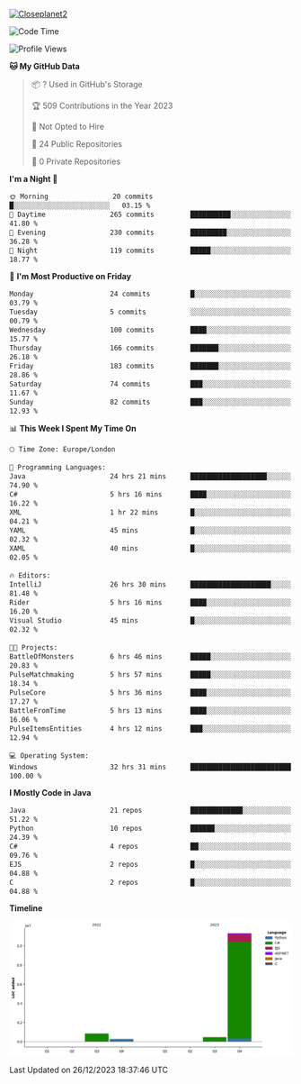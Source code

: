 [![Closeplanet2](https://github-readme-stats.vercel.app/api?username=Closeplanet2&show_icons=true&theme=tokyonight&count_private=true)]([https://github.com/Closeplanet2])

<!--START_SECTION:waka-->
![Code Time](http://img.shields.io/badge/Code%20Time-235%20hrs%2029%20mins-blue)

![Profile Views](http://img.shields.io/badge/Profile%20Views-18-blue)

**🐱 My GitHub Data** 

> 📦 ? Used in GitHub's Storage 
 > 
> 🏆 509 Contributions in the Year 2023
 > 
> 🚫 Not Opted to Hire
 > 
> 📜 24 Public Repositories 
 > 
> 🔑 0 Private Repositories 
 > 
**I'm a Night 🦉** 

```text
🌞 Morning                20 commits          █░░░░░░░░░░░░░░░░░░░░░░░░   03.15 % 
🌆 Daytime                265 commits         ██████████░░░░░░░░░░░░░░░   41.80 % 
🌃 Evening                230 commits         █████████░░░░░░░░░░░░░░░░   36.28 % 
🌙 Night                  119 commits         █████░░░░░░░░░░░░░░░░░░░░   18.77 % 
```
📅 **I'm Most Productive on Friday** 

```text
Monday                   24 commits          █░░░░░░░░░░░░░░░░░░░░░░░░   03.79 % 
Tuesday                  5 commits           ░░░░░░░░░░░░░░░░░░░░░░░░░   00.79 % 
Wednesday                100 commits         ████░░░░░░░░░░░░░░░░░░░░░   15.77 % 
Thursday                 166 commits         ███████░░░░░░░░░░░░░░░░░░   26.18 % 
Friday                   183 commits         ███████░░░░░░░░░░░░░░░░░░   28.86 % 
Saturday                 74 commits          ███░░░░░░░░░░░░░░░░░░░░░░   11.67 % 
Sunday                   82 commits          ███░░░░░░░░░░░░░░░░░░░░░░   12.93 % 
```


📊 **This Week I Spent My Time On** 

```text
🕑︎ Time Zone: Europe/London

💬 Programming Languages: 
Java                     24 hrs 21 mins      ███████████████████░░░░░░   74.90 % 
C#                       5 hrs 16 mins       ████░░░░░░░░░░░░░░░░░░░░░   16.22 % 
XML                      1 hr 22 mins        █░░░░░░░░░░░░░░░░░░░░░░░░   04.21 % 
YAML                     45 mins             █░░░░░░░░░░░░░░░░░░░░░░░░   02.32 % 
XAML                     40 mins             █░░░░░░░░░░░░░░░░░░░░░░░░   02.05 % 

🔥 Editors: 
IntelliJ                 26 hrs 30 mins      ████████████████████░░░░░   81.48 % 
Rider                    5 hrs 16 mins       ████░░░░░░░░░░░░░░░░░░░░░   16.20 % 
Visual Studio            45 mins             █░░░░░░░░░░░░░░░░░░░░░░░░   02.32 % 

🐱‍💻 Projects: 
BattleOfMonsters         6 hrs 46 mins       █████░░░░░░░░░░░░░░░░░░░░   20.83 % 
PulseMatchmaking         5 hrs 57 mins       █████░░░░░░░░░░░░░░░░░░░░   18.34 % 
PulseCore                5 hrs 36 mins       ████░░░░░░░░░░░░░░░░░░░░░   17.27 % 
BattleFromTime           5 hrs 13 mins       ████░░░░░░░░░░░░░░░░░░░░░   16.06 % 
PulseItemsEntities       4 hrs 12 mins       ███░░░░░░░░░░░░░░░░░░░░░░   12.94 % 

💻 Operating System: 
Windows                  32 hrs 31 mins      █████████████████████████   100.00 % 
```

**I Mostly Code in Java** 

```text
Java                     21 repos            █████████████░░░░░░░░░░░░   51.22 % 
Python                   10 repos            ██████░░░░░░░░░░░░░░░░░░░   24.39 % 
C#                       4 repos             ██░░░░░░░░░░░░░░░░░░░░░░░   09.76 % 
EJS                      2 repos             █░░░░░░░░░░░░░░░░░░░░░░░░   04.88 % 
C                        2 repos             █░░░░░░░░░░░░░░░░░░░░░░░░   04.88 % 
```



**Timeline**

![Lines of Code chart](https://raw.githubusercontent.com/Closeplanet2/Closeplanet2/main/assets/bar_graph.png)


 Last Updated on 26/12/2023 18:37:46 UTC
<!--END_SECTION:waka-->
